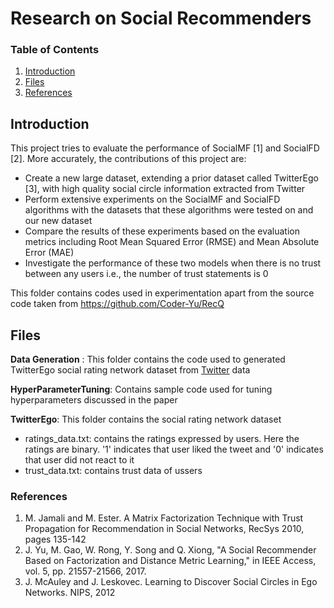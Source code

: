 # Research on Social Recommenders

### Table of Contents
1. [Introduction](#introduction)
2. [Files](#files)
3. [References](#references)

## Introduction<a name="introduction"></a>
This project tries to evaluate the performance of SocialMF [1] and SocialFD [2]. More accurately, the contributions of this project are:
- Create a new large dataset, extending a prior dataset called TwitterEgo [3], with high quality social circle information extracted from Twitter
- Perform extensive experiments on the SocialMF and SocialFD algorithms with the datasets that these algorithms were tested on and our new dataset
- Compare the results of these experiments based on the evaluation metrics including Root Mean Squared Error (RMSE) and Mean Absolute Error (MAE)
- Investigate the performance of these two models when there is no trust between any users i.e., the number of trust statements is 0

This folder contains codes used in experimentation apart from the source code taken from https://github.com/Coder-Yu/RecQ

## Files<a name="files"></a>
**Data Generation** : This folder contains the code used to generated TwitterEgo social rating network dataset from [Twitter](https://snap.stanford.edu/data/egonets-Twitter.html) data

**HyperParameterTuning**: Contains sample code used for tuning hyperparameters discussed in the paper

**TwitterEgo**: This folder contains the social rating network dataset
 - ratings_data.txt: contains the ratings expressed by users. Here the ratings are binary.   '1' indicates that user liked the tweet and '0' indicates that user did not react to it
 - trust_data.txt: contains trust data of ussers 

### References<a name="references"></a>
1. M. Jamali and M. Ester. A Matrix Factorization Technique with Trust Propagation for Recommendation in Social Networks, RecSys 2010, pages 135-142
2. J. Yu, M. Gao, W. Rong, Y. Song and Q. Xiong, "A Social Recommender Based on Factorization and Distance Metric Learning," in IEEE Access, vol. 5, pp. 21557-21566, 2017.
3. J. McAuley and J. Leskovec. Learning to Discover Social Circles in Ego Networks. NIPS, 2012
